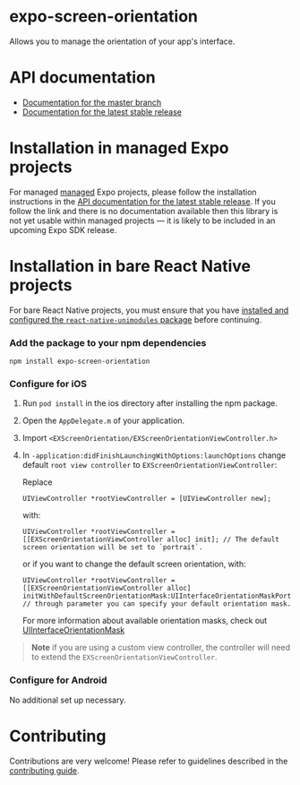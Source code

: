 # expo-screen-orientation

Allows you to manage the orientation of your app's interface.

# API documentation

- [Documentation for the master branch](https://github.com/expo/expo/blob/master/docs/pages/versions/unversioned/sdk/screen-orientation.md)
- [Documentation for the latest stable release](https://docs.expo.io/versions/latest/sdk/screen-orientation/)

# Installation in managed Expo projects

For managed [managed](https://docs.expo.io/versions/latest/introduction/managed-vs-bare/) Expo projects, please follow the installation instructions in the [API documentation for the latest stable release](https://docs.expo.io/versions/latest/sdk/screen-orientation/). If you follow the link and there is no documentation available then this library is not yet usable within managed projects &mdash; it is likely to be included in an upcoming Expo SDK release.

# Installation in bare React Native projects

For bare React Native projects, you must ensure that you have [installed and configured the `react-native-unimodules` package](https://github.com/unimodules/react-native-unimodules) before continuing.

### Add the package to your npm dependencies

```
npm install expo-screen-orientation
```

### Configure for iOS

1. Run `pod install` in the ios directory after installing the npm package.
2. Open the `AppDelegate.m` of your application.
3. Import `<EXScreenOrientation/EXScreenOrientationViewController.h>`
4. In `-application:didFinishLaunchingWithOptions:launchOptions` change default `root view controller` to `EXScreenOrientationViewController`:

   Replace

   ```objc
   UIViewController *rootViewController = [UIViewController new];
   ```

   with:

   ```objc
   UIViewController *rootViewController = [[EXScreenOrientationViewController alloc] init]; // The default screen orientation will be set to `portrait`.
   ```

   or if you want to change the default screen orientation, with:

   ```objc
   UIViewController *rootViewController =  [[EXScreenOrientationViewController alloc] initWithDefaultScreenOrientationMask:UIInterfaceOrientationMaskPortrait]; // through parameter you can specify your default orientation mask.
   ```

   For more information about available orientation masks, check out [UIInterfaceOrientationMask](https://developer.apple.com/documentation/uikit/uiinterfaceorientationmask?language=objc)

> **Note** if you are using a custom view controller, the controller will need to extend the `EXScreenOrientationViewController`.

### Configure for Android

No additional set up necessary.

# Contributing

Contributions are very welcome! Please refer to guidelines described in the [contributing guide](https://github.com/expo/expo#contributing).
